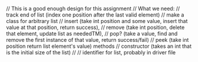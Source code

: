 // This is a good enough design for this assignment
// What we need:
// track end of list (index one position after the last valid element)
// make a class for arbitrary list
//  insert (take int position and some value, insert that value at that position, return success), 
//  remove (take int position, delete that element, update list as neededTM), 
//  pop? (take a value, find and remove the first instance of that value, return success/fail)
//  peek (take int position return list element's value) methods
//  constructor (takes an int that is the initial size of the list)
//
// identifier for list, probably in driver file